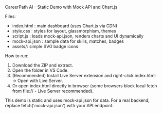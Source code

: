 CareerPath AI - Static Demo with Mock API and Chart.js

Files:
- index.html : main dashboard (uses Chart.js via CDN)
- style.css : styles for layout, glassmorphism, themes
- script.js : loads mock-api.json, renders charts and UI dynamically
- mock-api.json : sample data for skills, matches, badges
- assets/: simple SVG badge icons

How to run:
1. Download the ZIP and extract.
2. Open the folder in VS Code.
3. (Recommended) Install Live Server extension and right-click index.html -> Open with Live Server.
4. Or open index.html directly in browser (some browsers block local fetch from file:// - Live Server recommended).

This demo is static and uses mock-api.json for data. For a real backend, replace fetch('mock-api.json') with your API endpoint.
